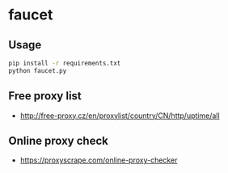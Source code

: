 # faucet

## Usage

```sh
pip install -r requirements.txt
python faucet.py
```

## Free proxy list

* <http://free-proxy.cz/en/proxylist/country/CN/http/uptime/all>

## Online proxy check

* <https://proxyscrape.com/online-proxy-checker>
